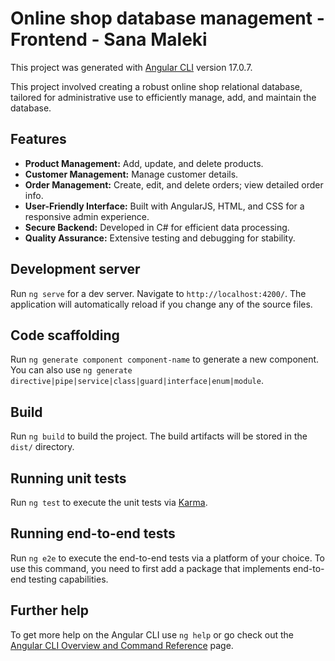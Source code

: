
# Online shop database management - Frontend - Sana Maleki

This project was generated with [Angular CLI](https://github.com/angular/angular-cli) version 17.0.7.

This project involved creating a robust online shop relational database, tailored for administrative use to efficiently manage, add, and maintain the database.

## Features

- **Product Management:** Add, update, and delete products.
- **Customer Management:** Manage customer details.
- **Order Management:** Create, edit, and delete orders; view detailed order info.
- **User-Friendly Interface:** Built with AngularJS, HTML, and CSS for a responsive admin experience.
- **Secure Backend:** Developed in C# for efficient data processing.
- **Quality Assurance:** Extensive testing and debugging for stability.

## Development server

Run `ng serve` for a dev server. Navigate to `http://localhost:4200/`. The application will automatically reload if you change any of the source files.

## Code scaffolding

Run `ng generate component component-name` to generate a new component. You can also use `ng generate directive|pipe|service|class|guard|interface|enum|module`.

## Build

Run `ng build` to build the project. The build artifacts will be stored in the `dist/` directory.

## Running unit tests

Run `ng test` to execute the unit tests via [Karma](https://karma-runner.github.io).

## Running end-to-end tests

Run `ng e2e` to execute the end-to-end tests via a platform of your choice. To use this command, you need to first add a package that implements end-to-end testing capabilities.

## Further help

To get more help on the Angular CLI use `ng help` or go check out the [Angular CLI Overview and Command Reference](https://angular.io/cli) page.
